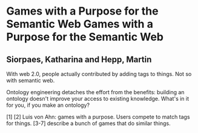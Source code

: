 # Games with a Purpose for the Semantic Web Games with a Purpose for the Semantic Web
## Siorpaes, Katharina and Hepp, Martin

With web 2.0, people actually contributed by adding tags to things. Not so with semantic web.
        
Ontology engineering detaches the effort from the benefits: building an ontology doesn't improve your access to existing knowledge. What's in it for you, if you make an ontology?
        
[1] [2] Luis von Ahn: games with a purpose. Users compete to match tags for things. [3-7] describe a bunch of games that do similar things.
